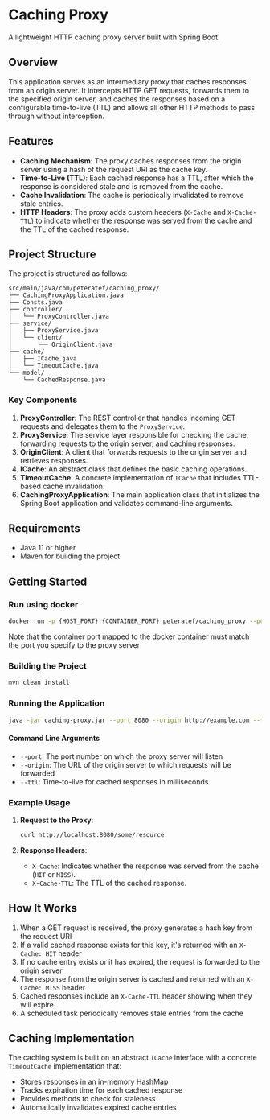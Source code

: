 # Caching Proxy

A lightweight HTTP caching proxy server built with Spring Boot.

## Overview

This application serves as an intermediary proxy that caches responses from an origin server. It intercepts HTTP GET requests, forwards them to the specified origin server, and caches the responses based on a configurable time-to-live (TTL) and allows all other HTTP methods to pass through without interception.

## Features

- **Caching Mechanism**: The proxy caches responses from the origin server using a hash of the request URI as the cache key.
- **Time-to-Live (TTL)**: Each cached response has a TTL, after which the response is considered stale and is removed from the cache.
- **Cache Invalidation**: The cache is periodically invalidated to remove stale entries.
- **HTTP Headers**: The proxy adds custom headers (`X-Cache` and `X-Cache-TTL`) to indicate whether the response was served from the cache and the TTL of the cached response.

## Project Structure

The project is structured as follows:

```
src/main/java/com/peteratef/caching_proxy/
├── CachingProxyApplication.java
├── Consts.java
├── controller/
│   └── ProxyController.java
├── service/
│   ├── ProxyService.java
│   └── client/
│       └── OriginClient.java
├── cache/
│   ├── ICache.java
│   └── TimeoutCache.java
└── model/
    └── CachedResponse.java
```

### Key Components

1. **ProxyController**: The REST controller that handles incoming GET requests and delegates them to the `ProxyService`.
2. **ProxyService**: The service layer responsible for checking the cache, forwarding requests to the origin server, and caching responses.
3. **OriginClient**: A client that forwards requests to the origin server and retrieves responses.
4. **ICache**: An abstract class that defines the basic caching operations.
5. **TimeoutCache**: A concrete implementation of `ICache` that includes TTL-based cache invalidation.
6. **CachingProxyApplication**: The main application class that initializes the Spring Boot application and validates command-line arguments.

## Requirements

- Java 11 or higher
- Maven for building the project

## Getting Started

### Run using docker

```bash
docker run -p {HOST_PORT}:{CONTAINER_PORT} peteratef/caching_proxy --port {CONTAINER_PORT} --origin {ORIGIN_URL} --ttl {TTL} 
```
Note that the container port mapped to the docker container must match the port you specify to the proxy server

### Building the Project

```bash
mvn clean install
```

### Running the Application

```bash
java -jar caching-proxy.jar --port 8080 --origin http://example.com --ttl 300000
```

#### Command Line Arguments

- `--port`: The port number on which the proxy server will listen
- `--origin`: The URL of the origin server to which requests will be forwarded
- `--ttl`: Time-to-live for cached responses in milliseconds

### Example Usage

1. **Request to the Proxy**:
   ```bash
   curl http://localhost:8080/some/resource
   ```

2. **Response Headers**:
    - `X-Cache`: Indicates whether the response was served from the cache (`HIT` or `MISS`).
    - `X-Cache-TTL`: The TTL of the cached response.


## How It Works

1. When a GET request is received, the proxy generates a hash key from the request URI
2. If a valid cached response exists for this key, it's returned with an `X-Cache: HIT` header
3. If no cache entry exists or it has expired, the request is forwarded to the origin server
4. The response from the origin server is cached and returned with an `X-Cache: MISS` header
5. Cached responses include an `X-Cache-TTL` header showing when they will expire
6. A scheduled task periodically removes stale entries from the cache

## Caching Implementation

The caching system is built on an abstract `ICache` interface with a concrete `TimeoutCache` implementation that:

- Stores responses in an in-memory HashMap
- Tracks expiration time for each cached response
- Provides methods to check for staleness
- Automatically invalidates expired cache entries

